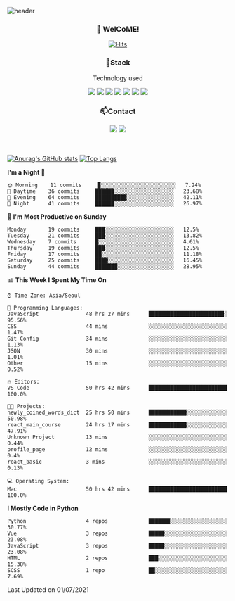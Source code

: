 ![header](https://capsule-render.vercel.app/api?type=waving&color=gradient&height=200&text=Kyungjoon&fontAlign=70&fontAlignY=40&animation=twinkling)

<h3 align="center">👋 WelCoME!</h3>

<div align=center>
  
[![Hits](https://hits.seeyoufarm.com/api/count/incr/badge.svg?url=https%3A%2F%2Fgithub.com%2Fuvula6921&count_bg=%2322BAC9&title_bg=%23827F7F&icon=iconify.svg&icon_color=%2325A27F&title=visits&edge_flat=false)](https://hits.seeyoufarm.com)
  
</div>
<h3 align="center">📌Stack</h3>
<p align="center">Technology used</p>
<div align="center"><img src="https://img.shields.io/badge/HTML5-E34F26?style=flat-square&logo=HTML5&logoColor=white"></img> <img src="https://img.shields.io/badge/CSS3-0A84FF?style=flat-square&logo=CSS3&logoColor=white"></img> <img src="https://img.shields.io/badge/JavaScript-FFCD11?style=flat-square&logo=JavaScript&logoColor=white"></img> <img src="https://img.shields.io/badge/React-00BCF6?style=flat-square&logo=React&logoColor=white"></img> <img src="https://img.shields.io/badge/jQuery-3655FF?style=flat-square&logo=jQuery&logoColor=white"></img> <img src="https://img.shields.io/badge/Ruby-E0115F?style=flat-square&logo=Ruby&logoColor=white"></img> <img src="https://img.shields.io/badge/Python-4B8BBE?style=flat-square&logo=Python&logoColor=white"></img></div>

<h3 align="center">📫Contact</h3>
<div align="center"><a href="https://velog.io/@uvula6921/"><img src="https://img.shields.io/badge/Blog-20c997?style=flat-square&logo=V&logoColor=white"/></a> <a href="pkj6921@gmail.com"><img src="https://img.shields.io/badge/Gmail-EA4335?style=flat-square&logo=Gmail&logoColor=white"/></a></div>
<br>
<br>

[![Anurag's GitHub stats](https://github-readme-stats.vercel.app/api?username=uvula6921&hide=stars,issues&show_icons=true&count_private=true&theme=tokyonight)](https://github.com/anuraghazra/github-readme-stats)
[![Top Langs](https://github-readme-stats.vercel.app/api/top-langs/?username=uvula6921&hide=css,jupyter%20notebook,html&exclude_repo=uvula6921,uvula6921.github.io&layout=compact&langs_count=8)](https://github.com/anuraghazra/github-readme-stats)

<!--START_SECTION:waka-->
**I'm a Night 🦉** 

```text
🌞 Morning    11 commits     █░░░░░░░░░░░░░░░░░░░░░░░░   7.24% 
🌆 Daytime    36 commits     ██████░░░░░░░░░░░░░░░░░░░   23.68% 
🌃 Evening    64 commits     ██████████░░░░░░░░░░░░░░░   42.11% 
🌙 Night      41 commits     ██████░░░░░░░░░░░░░░░░░░░   26.97%

```
📅 **I'm Most Productive on Sunday** 

```text
Monday       19 commits     ███░░░░░░░░░░░░░░░░░░░░░░   12.5% 
Tuesday      21 commits     ███░░░░░░░░░░░░░░░░░░░░░░   13.82% 
Wednesday    7 commits      █░░░░░░░░░░░░░░░░░░░░░░░░   4.61% 
Thursday     19 commits     ███░░░░░░░░░░░░░░░░░░░░░░   12.5% 
Friday       17 commits     ██░░░░░░░░░░░░░░░░░░░░░░░   11.18% 
Saturday     25 commits     ████░░░░░░░░░░░░░░░░░░░░░   16.45% 
Sunday       44 commits     ███████░░░░░░░░░░░░░░░░░░   28.95%

```


📊 **This Week I Spent My Time On** 

```text
⌚︎ Time Zone: Asia/Seoul

💬 Programming Languages: 
JavaScript               48 hrs 27 mins      ████████████████████████░   95.56% 
CSS                      44 mins             ░░░░░░░░░░░░░░░░░░░░░░░░░   1.47% 
Git Config               34 mins             ░░░░░░░░░░░░░░░░░░░░░░░░░   1.13% 
JSON                     30 mins             ░░░░░░░░░░░░░░░░░░░░░░░░░   1.01% 
Other                    15 mins             ░░░░░░░░░░░░░░░░░░░░░░░░░   0.52%

🔥 Editors: 
VS Code                  50 hrs 42 mins      █████████████████████████   100.0%

🐱‍💻 Projects: 
newly_coined_words_dict  25 hrs 50 mins      ████████████░░░░░░░░░░░░░   50.98% 
react_main_course        24 hrs 17 mins      ████████████░░░░░░░░░░░░░   47.91% 
Unknown Project          13 mins             ░░░░░░░░░░░░░░░░░░░░░░░░░   0.44% 
profile_page             12 mins             ░░░░░░░░░░░░░░░░░░░░░░░░░   0.4% 
react_basic              3 mins              ░░░░░░░░░░░░░░░░░░░░░░░░░   0.13%

💻 Operating System: 
Mac                      50 hrs 42 mins      █████████████████████████   100.0%

```

**I Mostly Code in Python** 

```text
Python                   4 repos             ███████░░░░░░░░░░░░░░░░░░   30.77% 
Vue                      3 repos             █████░░░░░░░░░░░░░░░░░░░░   23.08% 
JavaScript               3 repos             █████░░░░░░░░░░░░░░░░░░░░   23.08% 
HTML                     2 repos             ███░░░░░░░░░░░░░░░░░░░░░░   15.38% 
SCSS                     1 repo              ██░░░░░░░░░░░░░░░░░░░░░░░   7.69%

```



 Last Updated on 01/07/2021
<!--END_SECTION:waka-->
